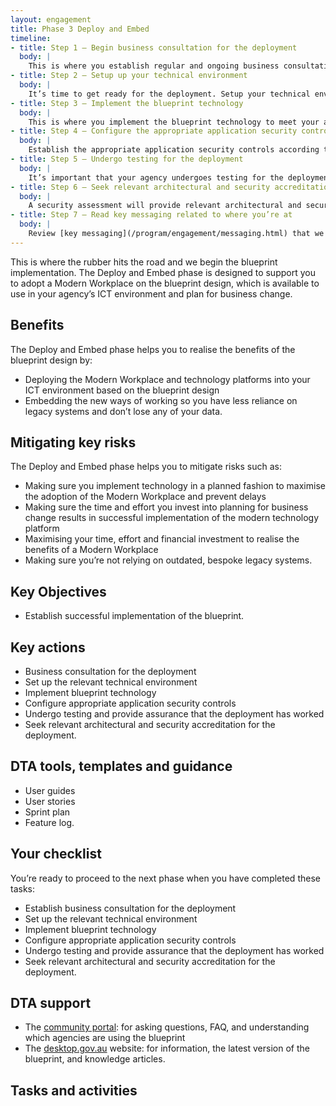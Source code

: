 ```yaml
--- 
layout: engagement 
title: Phase 3 Deploy and Embed 
timeline: 
- title: Step 1 – Begin business consultation for the deployment
  body: | 
    This is where you establish regular and ongoing business consultation for the deployment. By engaging key stakeholders early in the deployment process, you can ensure you have the support and feedback you need for a successful business transformation.  
- title: Step 2 – Setup up your technical environment 
  body: | 
    It’s time to get ready for the deployment. Setup your technical environment to ensure your agency is all set to design and install the required products into your ICT environment.
- title: Step 3 – Implement the blueprint technology
  body: | 
    This is where you implement the blueprint technology to meet your agency’s unique needs and requirements. This can range from a component of the blueprint to a full-scale implementation. You can choose to use an agile approach to roll out the blueprint capability in a series of sprints, and you may benefit from the guidance of a technology partner. 
- title: Step 4 – Configure the appropriate application security controls
  body: | 
    Establish the appropriate application security controls according to the blueprint to enable your agency to securely communicate and collaborate using the new ways of working. 
- title: Step 5 – Undergo testing for the deployment
  body: | 
    It’s important that your agency undergoes testing for the deployment of the blueprint. This will provide you with the assurance you need to confirm that the deployment has worked in your environment.  
- title: Step 6 – Seek relevant architectural and security accreditation for the deployment
  body: | 
    A security assessment will provide relevant architectural and security accreditation for the deployment. This will support you to understand if the Modern Workplace services, applications and data are secure and compliant with the [Information Security Manual](https://www.cyber.gov.au/acsc/view-all-content/ism) (ISM) and other cyber security policies.  
- title: Step 7 – Read key messaging related to where you’re at
  body: | 
    Review [key messaging](/program/engagement/messaging.html) that we have provided which can help you sell the change to various stakeholders in your organisation. 
--- 
```


This is where the rubber hits the road and we begin the blueprint implementation. The Deploy and Embed phase is designed to support you to adopt a Modern Workplace on the blueprint design, which is available to use in your agency’s ICT environment and plan for business change.

## Benefits

The Deploy and Embed phase helps you to realise the benefits of the blueprint design by: 
* Deploying the Modern Workplace and technology platforms into your ICT environment based on the blueprint design
* Embedding the new ways of working so you have less reliance on legacy systems and don’t lose any of your data.



## Mitigating key risks

The Deploy and Embed phase helps you to mitigate risks such as: 
* Making sure you implement technology in a planned fashion to maximise the adoption of the Modern Workplace and prevent delays 
* Making sure the time and effort you invest into planning for business change results in successful implementation of the modern technology platform
* Maximising your time, effort and financial investment to realise the benefits of a Modern Workplace 
* Making sure you’re not relying on outdated, bespoke legacy systems.

## Key Objectives

* Establish successful implementation of the blueprint.

## Key actions

* Business consultation for the deployment
* Set up the relevant technical environment
* Implement blueprint technology 
* Configure appropriate application security controls
* Undergo testing and provide assurance that the deployment has worked
* Seek relevant architectural and security accreditation for the deployment.

## DTA tools, templates and guidance

* User guides
* User stories
* Sprint plan
* Feature log.

## Your checklist 

You’re ready to proceed to the next phase when you have completed these tasks:
* Establish business consultation for the deployment
* Set up the relevant technical environment
* Implement blueprint technology 
* Configure appropriate application security controls
* Undergo testing and provide assurance that the deployment has worked
* Seek relevant architectural and security accreditation for the deployment.

## DTA support 

* The [community portal](https://community.desktop.gov.au/): for asking questions, FAQ, and understanding which agencies are using the blueprint 
* The [desktop.gov.au](https://desktop.gov.au/) website: for information, the latest version of the blueprint, and knowledge articles. 

## Tasks and activities